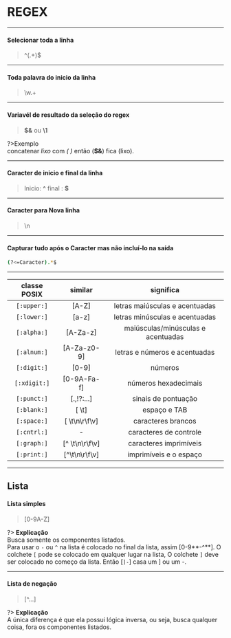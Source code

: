 # REGEX
---

#### Selecionar toda a linha

> ^(.+)$

---

#### Toda palavra do inicio da linha

> \w.+

---

#### Variavél de resultado da seleção do regex

> **$&** ou **\1**

?>Exemplo  
concatenar *lixo* com *( )* então (**$&**) fica (lixo).

***

#### Caracter de inicio e final da linha

> Inicio: **^** 	final : **$**

---

#### Caracter para Nova linha

> \n

---

#### Capturar tudo após o Caracter mas não incluí-lo na saída

```bash
(?<=Caracter).*$
```

---

| classe POSIX | similar | significa |
|:------------:|:-------:|:---------:|
|`[:upper:]` |	[A-Z] |   	letras maiúsculas e acentuadas|
|`[:lower:]` |	[a-z] |   	letras minúsculas e acentuadas|
|`[:alpha:]` |	[A-Za-z] |	maiúsculas/minúsculas e acentuadas|
|`[:alnum:]` |	[A-Za-z0-9] |	letras e números e acentuadas|
|`[:digit:]` |	[0-9] |   	números|
|`[:xdigit:]` |	[0-9A-Fa-f] |	números hexadecimais|
|`[:punct:]` |	[.,!?:...] |	sinais de pontuação|
|`[:blank:]` |	[ \t] |   	espaço e TAB|
|`[:space:]` |	[ \t\n\r\f\v] |	caracteres brancos|
|`[:cntrl:]` |	-       	| caracteres de controle|
|`[:graph:]` |	[^ \t\n\r\f\v] |	caracteres imprimíveis|
|`[:print:]` |	[^\t\n\r\f\v] |	imprimíveis e o espaço|


---

Lista
---

#### Lista simples  

> [0-9A-Z]

?> **Explicação**  
Busca somente os componentes listados.  
Para usar o `-` ou `^` na lista é colocado no final da lista, assim [0-9**-^**]. 
O colchete `[` pode se colocado em qualquer lugar na lista,
O colchete `]`  deve ser colocado no começo da lista.
Então [`]-`] casa um ] ou um -.

---

#### Lista de negação

> [^...]

?> **Explicação**   
 A única diferença é que ela possui lógica inversa, ou seja, busca qualquer coisa, fora os componentes listados.

